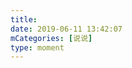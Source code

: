 ```yaml
---
title: 
date: 2019-06-11 13:42:07
mCategories: [说说]
type: moment
---
```


<div id="pics-20190611134207"></div>

<script src="/lib/moment/pics.js"></script>
<script>
var data = [
    {"link": "2019-06-11_000000.jpeg", "type": "shuoshuo"}
];
picsRender(data, "pics-20190611134207");
</script>
